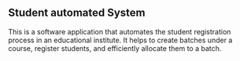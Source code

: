 ## Student automated System

This is a software application that automates the student registration process in an educational institute. It helps to create batches under a course, register students, and efficiently allocate them to a batch.
